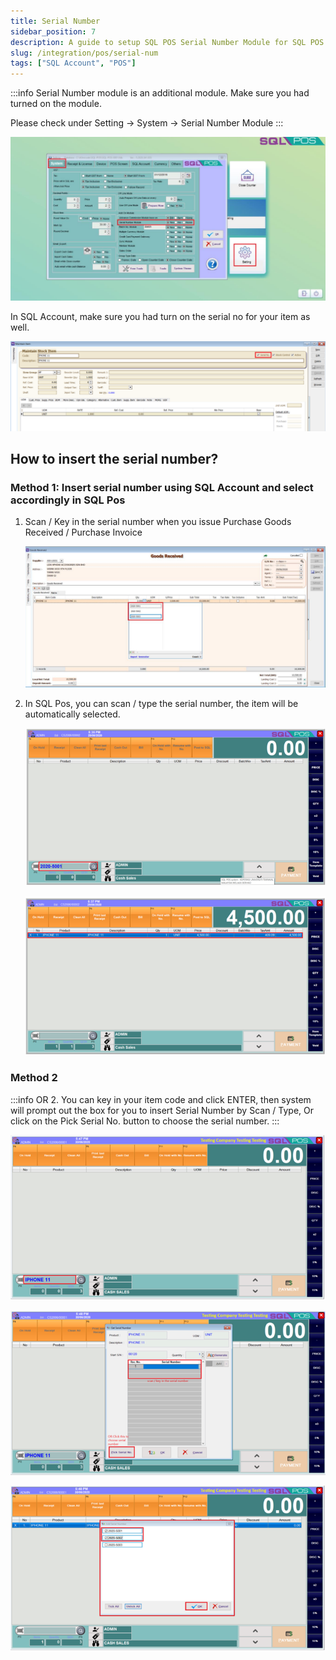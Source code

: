 ```yaml
---
title: Serial Number
sidebar_position: 7
description: A guide to setup SQL POS Serial Number Module for SQL POS System
slug: /integration/pos/serial-num
tags: ["SQL Account", "POS"]
---
```


:::info
Serial Number module is an additional module. Make sure you had turned on the module.

Please check under Setting -> System -> Serial Number Module
:::

![1](../../../static/img/integration/pos/serial-num/serial-number-module.png)

In SQL Account, make sure you had turn on the serial no for your item as well.

![2](../../../static/img/integration/pos/serial-num/serial-number-module1.png)

## How to insert the serial number?

### Method 1: Insert serial number using SQL Account and select accordingly in SQL Pos

1. Scan / Key in the serial number when you issue Purchase Goods Received / Purchase Invoice

    ![3](../../../static/img/integration/pos/serial-num/insert-serial-number.png)

2. In SQL Pos, you can scan / type the serial number, the item will be automatically selected.

    ![4](../../../static/img/integration/pos/serial-num/insert-serial-number1.png)

    ![5](../../../static/img/integration/pos/serial-num/insert-serial-number2.png)

### Method 2

:::info OR
2. You can key in your item code and click ENTER, then system will prompt out the box for you
to insert Serial Number by Scan / Type, Or click on the Pick Serial No. button to choose the serial
number.
:::

![6](../../../static/img/integration/pos/serial-num/insert-serial-number3.png)

![7](../../../static/img/integration/pos/serial-num/insert-serial-number4.png)

![8](../../../static/img/integration/pos/serial-num/insert-serial-number5.png)
